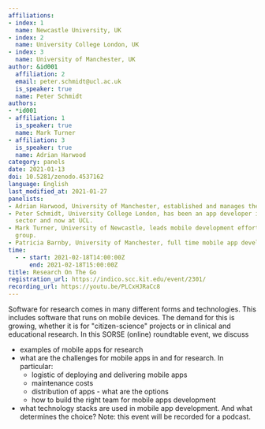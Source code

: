 ```yaml
---
affiliations:
- index: 1
  name: Newcastle University, UK
- index: 2
  name: University College London, UK
- index: 3
  name: University of Manchester, UK
author: &id001
  affiliation: 2
  email: peter.schmidt@ucl.ac.uk
  is_speaker: true
  name: Peter Schmidt
authors:
- *id001
- affiliation: 1
  is_speaker: true
  name: Mark Turner
- affiliation: 3
  is_speaker: true
  name: Adrian Harwood
category: panels
date: 2021-01-13
doi: 10.5281/zenodo.4537162
language: English
last_modified_at: 2021-01-27
panelists:
- Adrian Harwood, University of Manchester, established and manages the Mobile Development Service (MDS) in the RSE group.
- Peter Schmidt, University College London, has been an app developer in the private
  sector and now at UCL.
- Mark Turner, University of Newcastle, leads mobile development efforts in his RSE
  group.
- Patricia Barnby, University of Manchester, full time mobile app developer and member of the MDS since its conception.
time:
  - - start: 2021-02-18T14:00:00Z
      end: 2021-02-18T15:00:00Z
title: Research On The Go
registration_url: https://indico.scc.kit.edu/event/2301/
recording_url: https://youtu.be/PLCxHJRaCc8
---
```


Software for research comes in many different forms and technologies. This includes software that runs on mobile devices. The demand for this is growing, whether it is for "citizen-science" projects or in clinical and educational research. In this SORSE (online) roundtable event, we discuss
* examples of mobile apps for research
* what are the challenges for mobile apps in and for research. In particular:
  * logistic of deploying and delivering mobile apps
  * maintenance costs
  * distribution of apps - what are the options
  * how to build the right team for mobile apps development
* what technology stacks are used in mobile app development. And what determines the choice?
Note: this event will be recorded for a podcast.
